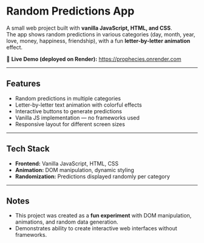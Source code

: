 # Random Predictions App  

A small web project built with **vanilla JavaScript, HTML, and CSS**.  
The app shows random predictions in various categories (day, month, year, love, money, happiness, friendship), with a fun **letter-by-letter animation** effect.  

🔗 **Live Demo (deployed on Render):** https://prophecies.onrender.com  

---

## Features  

- Random predictions in multiple categories  
- Letter-by-letter text animation with colorful effects  
- Interactive buttons to generate predictions  
- Vanilla JS implementation — no frameworks used  
- Responsive layout for different screen sizes  

---

## Tech Stack  

- **Frontend:** Vanilla JavaScript, HTML, CSS  
- **Animation:** DOM manipulation, dynamic styling  
- **Randomization:** Predictions displayed randomly per category  

---

## Notes  

- This project was created as a **fun experiment** with DOM manipulation, animations, and random data generation.  
- Demonstrates ability to create interactive web interfaces without frameworks.  
